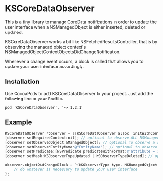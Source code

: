 KSCoreDataObserver
======
This is a tiny library to manage CoreData notifications in order to update the user interface when a NSManagedObject is either inserted, deleted or updated.

KSCoreDataObserver works a bit like NSFetchedResultsController, that is by observing the managed object context's NSManagedObjectContextObjectsDidChangeNotification.

Whenever a change event occurs, a block is called that allows you to update your user interface accordingly.

## Installation
Use CocoaPods to add KSCoreDataObserver to your project. Just add the following line to your Podfile.
```
pod 'KSCoreDataObserver', '~> 1.2.1'
```
## Example
```objective-c
KSCoreDataObserver *observer = [[KSCoreDataObserver alloc] initWithContext:aNSManagedObjectContext];
[observer setRequiredContext:nil]; // optional to observe ALL NSManagedObjectContexts - be careful with threading!
[observer setObservedObject:aManagedObject]; // optional to observe a specific NSManagedObject
[observer setObservedEntityName:@"EntityName"]; // optional to observe objects of a specific entity
[observer setPredicate:[NSPredicate predicateWithFormat:@"attribute = 123"]]; // optional to set a user defined filter for observed objects
[observer setMask:KSObserverTypeUpdated | KSObserverTypeDeleted]; // optional to only observe specific event types

observer.objectDidChangeBlock = ^(KSObserverType type, NSManagedObject *object, NSArray *changes) {
	// do whatever is necessary to update your user interface
};
```
